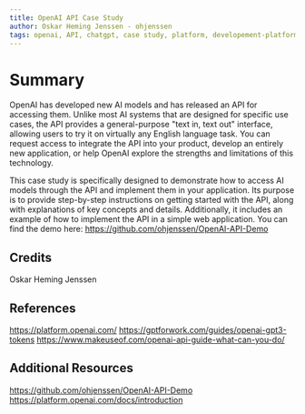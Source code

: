 ```yaml
---
title: OpenAI API Case Study
author: Oskar Heming Jenssen - ohjenssen
tags: openai, API, chatgpt, case study, platform, developement-platforms, machine-learning, artificial-intelligence
---
```


# Summary
OpenAI has developed new AI models and has released an API for accessing them. Unlike most AI systems that are designed for specific use cases, the API provides a general-purpose "text in, text out" interface, allowing users to try it on virtually any English language task. You can request access to integrate the API into your product, develop an entirely new application, or help OpenAI explore the strengths and limitations of this technology.

This case study is specifically designed to demonstrate how to access AI models through the API and implement them in your application. Its purpose is to provide step-by-step instructions on getting started with the API, along with explanations of key concepts and details. Additionally, it includes an example of how to implement the API in a simple web application.
You can find the demo here: https://github.com/ohjenssen/OpenAI-API-Demo

## Credits
Oskar Heming Jenssen

## References
https://platform.openai.com/
https://gptforwork.com/guides/openai-gpt3-tokens
https://www.makeuseof.com/openai-api-guide-what-can-you-do/

## Additional Resources
https://github.com/ohjenssen/OpenAI-API-Demo
https://platform.openai.com/docs/introduction
